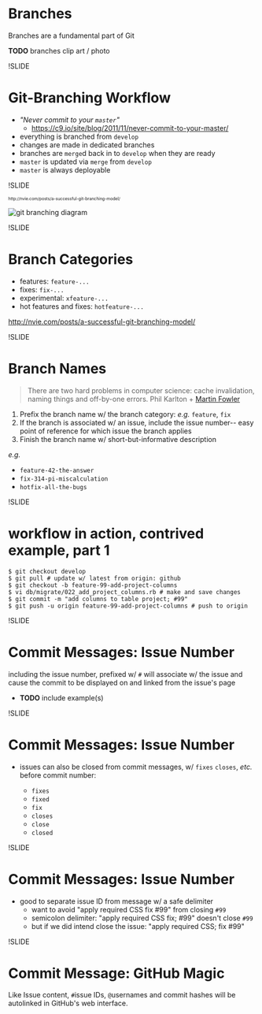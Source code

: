 
# Branches

Branches are a fundamental part of Git

**TODO** branches clip art / photo

!SLIDE

# Git-Branching Workflow

- *"Never commit to your `master`"*
  - https://c9.io/site/blog/2011/11/never-commit-to-your-master/
- everything is branched from `develop`
- changes are made in dedicated branches
- branches are `merge`d back in to `develop` when they are ready
- `master` is updated via `merge` from `develop`
- `master` is always deployable

!SLIDE

<span style="font-size:0.6em;">
  http://nvie.com/posts/a-successful-git-branching-model/
</span>

![git branching diagram](img/git-branching.png)


!SLIDE

# Branch Categories

- features: `feature-...`
- fixes: `fix-...`
- experimental: `xfeature-...`
- hot features and fixes: `hotfeature-...`

http://nvie.com/posts/a-successful-git-branching-model/

!SLIDE

# Branch Names

> There are two hard problems in computer science: cache invalidation, naming things and off-by-one errors. Phil Karlton + [Martin Fowler](http://martinfowler.com/bliki/TwoHardThings.html)

1. Prefix the branch name w/ the branch category: *e.g.* `feature`, `fix`
1. If the branch is associated w/ an issue, include the issue number-- easy point of reference for which issue the branch applies
1. Finish the branch name w/ short-but-informative description

*e.g.*

- `feature-42-the-answer`
- `fix-314-pi-miscalculation`
- `hotfix-all-the-bugs`

!SLIDE

# workflow in action, contrived example, part 1

```
$ git checkout develop
$ git pull # update w/ latest from origin: github
$ git checkout -b feature-99-add-project-columns
$ vi db/migrate/022_add_project_columns.rb # make and save changes
$ git commit -m "add columns to table project; #99"
$ git push -u origin feature-99-add-project-columns # push to origin
```

!SLIDE

# Commit Messages: Issue Number

including the issue number, prefixed w/ `#` will associate w/ the issue and cause the commit to be displayed on and linked from the issue's page

- **TODO** include example(s)

!SLIDE

# Commit Messages: Issue Number

- issues can also be closed from commit messages, w/ `fixes` `closes`, *etc.* before commit number:

  - `fixes`
  - `fixed`
  - `fix`
  - `closes`
  - `close`
  - `closed`

!SLIDE

# Commit Messages: Issue Number

- good to separate issue ID from message w/ a safe delimiter
  - want to avoid "apply required CSS fix #99" from closing `#99`
  - semicolon delimiter: "apply required CSS fix; #99" doesn't close `#99`
  - but if we did intend close the issue: "apply required CSS; fix #99"

!SLIDE

# Commit Message: GitHub Magic

Like Issue content, `#`issue IDs, `@`usernames and commit hashes will be autolinked in GitHub's web interface.
